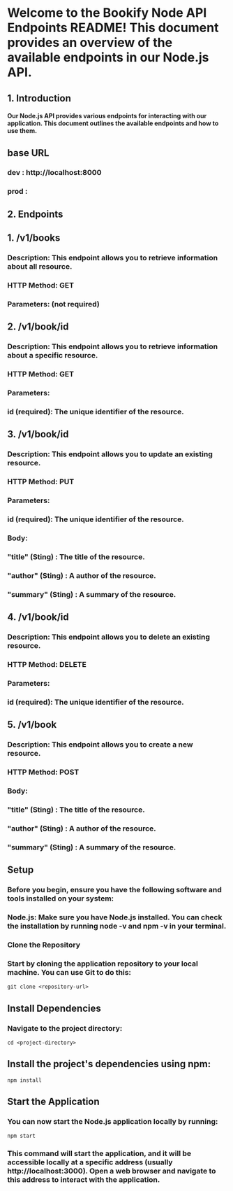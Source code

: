 # Welcome to the Bookify Node API Endpoints README! This document provides an overview of the available endpoints in our Node.js API.

## 1. Introduction
#### Our Node.js API provides various endpoints for interacting with our application. This document outlines the available endpoints and how to use them.

## base URL 
 ### dev : http://localhost:8000 
 ### prod : 


## 2. Endpoints

##  1. /v1/books
### Description: This endpoint allows you to retrieve information about all resource.
### HTTP Method: GET
### Parameters: (not required)

##  2. /v1/book/id
### Description: This endpoint allows you to retrieve information about a specific resource.
### HTTP Method: GET
### Parameters:
### id (required): The unique identifier of the resource.


##  3. /v1/book/id
### Description: This endpoint allows you to update an existing resource.
### HTTP Method: PUT
### Parameters:
### id (required): The unique identifier of the resource.
### Body: 
### "title" (Sting) : The title of the resource.
### "author" (Sting) : A author of the resource.
### "summary" (Sting) : A summary of the resource.


##  4. /v1/book/id
### Description: This endpoint allows you to delete an existing resource.
### HTTP Method: DELETE
### Parameters:
### id (required): The unique identifier of the resource.


##  5. /v1/book
### Description: This endpoint allows you to create a new resource.
### HTTP Method: POST
### Body: 
### "title" (Sting) : The title of the resource.
### "author" (Sting) : A author of the resource.
### "summary" (Sting) : A summary of the resource.

 
## Setup

### Before you begin, ensure you have the following software and tools installed on your system:

### Node.js: Make sure you have Node.js installed. You can check the installation by running node -v and npm -v in your terminal.
### Clone the Repository
### Start by cloning the application repository to your local machine. You can use Git to do this:


```
git clone <repository-url>
```

## Install Dependencies
### Navigate to the project directory:

```
cd <project-directory>
```

## Install the project's dependencies using npm:

```
npm install
```


## Start the Application
### You can now start the Node.js application locally by running:

```
npm start
```

### This command will start the application, and it will be accessible locally at a specific address (usually http://localhost:3000). Open a web browser and navigate to this address to interact with the application.





